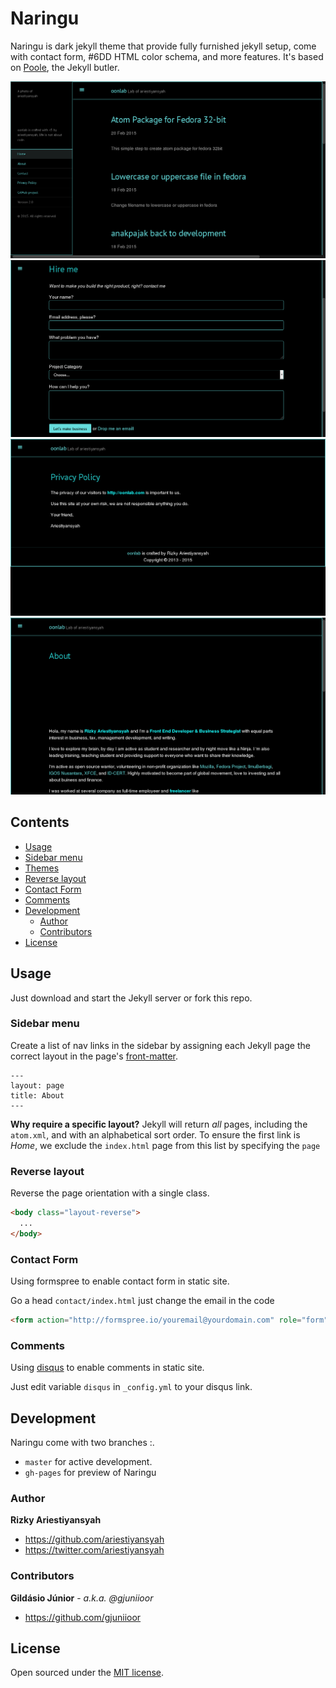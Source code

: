 # Naringu


Naringu is dark jekyll theme that provide fully furnished jekyll setup, come with contact form, #6DD HTML color schema, and more features. It's based on [Poole](http://getpoole.com), the Jekyll butler.

![Naringu](images/screenshot-1.png)
![Naringu](images/screenshot-2.png)
![Naringu](images/screenshot-3.png)
![Naringu](images/screenshot-4.png)

## Contents

- [Usage](#usage)
 - [Sidebar menu](#sidebar-menu)
  - [Themes](#themes)
  - [Reverse layout](#reverse-layout)
  - [Contact Form](#contact-form)
  - [Comments](#comments)
- [Development](#development)
  - [Author](#author)
  - [Contributors](#contributors)
- [License](#license)


## Usage

Just download and start the Jekyll server or fork this repo.

### Sidebar menu

Create a list of nav links in the sidebar by assigning each Jekyll page the correct layout in the page's [front-matter](http://jekyllrb.com/docs/frontmatter/).

```
---
layout: page
title: About
---
```

**Why require a specific layout?** Jekyll will return *all* pages, including the `atom.xml`, and with an alphabetical sort order. To ensure the first link is *Home*, we exclude the `index.html` page from this list by specifying the `page` 


### Reverse layout

Reverse the page orientation with a single class.

```html
<body class="layout-reverse">
  ...
</body>
```
### Contact Form

Using formspree to enable contact form in static site.

Go a head `contact/index.html` just change the email in the code

```html
<form action="http://formspree.io/youremail@yourdomain.com" role="form" method="POST">
```

### Comments

Using [disqus](http://disqus.com/) to enable comments in static site.

Just edit variable `disqus` in `_config.yml` to your disqus link.

## Development

Naringu come with two branches :.

- `master` for active development. 
- `gh-pages` for preview of Naringu

### Author

**Rizky Ariestiyansyah**
- <https://github.com/ariestiyansyah>
- <https://twitter.com/ariestiyansyah>

### Contributors

**Gildásio Júnior** - *a.k.a. @gjuniioor*
- https://github.com/gjuniioor

## License

Open sourced under the [MIT license](LICENSE.md).
